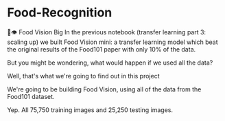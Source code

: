 # Food-Recognition
🍔👁 Food Vision Big
In the previous notebook (transfer learning part 3: scaling up) we built Food Vision mini: a transfer learning model which beat the original results of the Food101 paper with only 10% of the data.

But you might be wondering, what would happen if we used all the data?

Well, that's what we're going to find out in this project

We're going to be building Food Vision, using all of the data from the Food101 dataset.

Yep. All 75,750 training images and 25,250 testing images.

